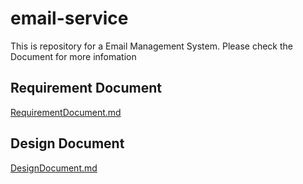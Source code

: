 # email-service
This is repository for a Email Management System. Please check the Document for more infomation

## Requirement Document
[RequirementDocument.md](./Document/RequirementDocument.md)

## Design Document
[DesignDocument.md](./Document/DesignDocument.md)
